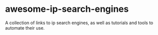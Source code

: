 # awesome-ip-search-engines
A collection of links to ip search engines, as well as tutorials and tools to automate their use.
